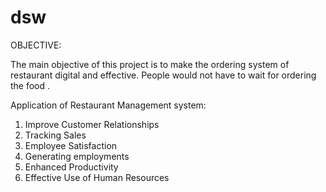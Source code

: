 # dsw

OBJECTIVE:

The main objective of this project is to make the ordering system of restaurant digital and effective. People would not have to wait for ordering the food .

Application of Restaurant Management system:
1. Improve Customer Relationships
2. Tracking Sales
3. Employee Satisfaction
4. Generating employments
5. Enhanced Productivity
6. Effective Use of Human Resources
